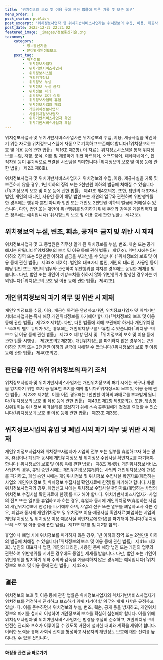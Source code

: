 ```yaml
---
title: '위치정보의 보호 및 이용 등에 관한 법률에 따른 기록 및 보존 의무'
menu_order: 1
post_status: publish
post_excerpt: '위치정보사업자 및 위치기반서비스사업자는 위치정보의 수집, 이용, 제공사실을 확인하기 위한 자료를 위치정보시스템에 자동으로 기록하고 보존해야 합니다  위치정보의 보호 및 이용 등에 관한 법률  제16조 제2항 . 이 자료는 위치정보시스템을 통해 위치정보를 수집, 저장, 분석, 이용 및 제공하기 위한 하드웨어, 소프트웨어, 데이터베이스, 인적자원 등이 유기적으로 연결된 시스템을 의미합니다  위치정보의 보호 및 이용 등에 관한 법률  제2조 제8호 .'
post_date: 2023-12-23 22:21:02
featured_image: _images/정보통신기술.png
taxonomy:
    category:
        - 정보통신기술
        - 분야별개인정보보호
    post_tag:
        - 위치정보
        -  위치정보사업자
        -  위치기반서비스사업자
        -  위치정보시스템
        -  개인위치정보
        -  위치정보 누설
        -  위치정보 누설 금지
        -  위치정보 파기
        -  위치정보 파기 의무
        -  위치정보사업의 휴업
        -  위치정보사업의 폐업
        -  개인위치정보사업자
        -  사물위치정보사업자
        -  위치기반서비스사업자 휴업
        -  위치기반서비스사업자 폐업
---
```



위치정보사업자 및 위치기반서비스사업자는 위치정보의 수집, 이용, 제공사실을 확인하기 위한 자료를 위치정보시스템에 자동으로 기록하고 보존해야 합니다(「위치정보의 보호 및 이용 등에 관한 법률」 제16조 제2항). 이 자료는 위치정보시스템을 통해 위치정보를 수집, 저장, 분석, 이용 및 제공하기 위한 하드웨어, 소프트웨어, 데이터베이스, 인적자원 등이 유기적으로 연결된 시스템을 의미합니다(「위치정보의 보호 및 이용 등에 관한 법률」 제2조 제8호).

위치정보사업자 및 위치기반서비스사업자가 위치정보의 수집, 이용, 제공사실을 기록 및 보존하지 않을 경우, 1년 이하의 징역 또는 2천만원 이하의 벌금에 처해질 수 있습니다(「위치정보의 보호 및 이용 등에 관한 법률」 제41조 제4호의2). 또한, 법인의 대표자나 법인, 개인의 대리인, 사용인 등이 해당 법인 또는 개인의 업무와 관련하여 위반행위를 한 경우에는 행위자 뿐만 아니라 법인 또는 개인도 2천만원 이하의 벌금에 처해질 수 있습니다. 다만, 법인 또는 개인이 위반행위를 방지하기 위해 주의와 감독을 게을리하지 않은 경우에는 예외입니다(「위치정보의 보호 및 이용 등에 관한 법률」 제42조).

## 위치정보의 누설, 변조, 훼손, 공개의 금지 및 위반 시 제재

위치정보사업자 및 그 종업원은 직무상 알게 된 위치정보를 누설, 변조, 훼손 또는 공개해서는 안됩니다(「위치정보의 보호 및 이용 등에 관한 법률」 제17조). 위반 시에는 5년 이하의 징역 또는 5천만원 이하의 벌금을 부과받을 수 있습니다(「위치정보의 보호 및 이용 등에 관한 법률」 제39조 제2호). 법인의 대표자나 법인, 개인의 대리인, 사용인 등이 해당 법인 또는 개인의 업무와 관련하여 위반행위를 저지른 경우에도 동일한 제재를 받습니다. 다만, 법인 또는 개인이 예방조치를 취하지 않아 위반행위가 발생한 경우에는 예외입니다(「위치정보의 보호 및 이용 등에 관한 법률」 제42조).

## 개인위치정보의 파기 의무 및 위반 시 제재

개인위치정보를 수집, 이용, 제공한 목적을 달성하고나면, 위치정보사업자 및 위치기반서비스사업자는 즉시 해당 개인위치정보를 파기해야 합니다(「위치정보의 보호 및 이용 등에 관한 법률」 제23조 제1항). 다만, 다른 법률에 의해 보관해야 하거나 개인위치정보주체의 별도 동의가 있는 경우에는 개인위치정보를 보유할 수 있습니다(「위치정보의 보호 및 이용 등에 관한 법률」 제23조 제1항 단서 및 「위치정보의 보호 및 이용 등에 관한 법률 시행령」 제26조의2 제2항). 개인위치정보를 파기하지 않은 경우에는 2년 이하의 징역 또는 2천만원 이하의 벌금에 처해질 수 있습니다(「위치정보의 보호 및 이용 등에 관한 법률」 제40조의2).

## 판단을 위한 하위   위치정보의 파기 조치

위치정보사업자 및 위치기반서비스사업자는 개인위치정보의 파기 시에는 복구나 재생을 방지하기 위한 조치 등 필요한 조치를 해야 합니다(「위치정보의 보호 및 이용 등에 관한 법률」 제23조 제2항). 이를 어긴 경우에는 1천만원 이하의 과태료를 부과받게 됩니다(「위치정보의 보호 및 이용 등에 관한 법률」 제43조 제2항 제8호의2). 또한, 방송통신위원회는 위치정보 파기실태를 점검하기 위해 소속 공무원에게 점검을 요청할 수 있습니다(「위치정보의 보호 및 이용 등에 관한 법률」 제23조 제3항).

## 위치정보사업의 휴업 및 폐업 시의 파기 의무 및 위반 시 제재

개인위치정보사업자와 위치정보사업자가 사업의 전부 또는 일부를 휴업하고자 하는 경우, 휴업이나 폐업과 동시에 개인위치정보 및 위치정보 수집사실 확인자료를 파기해야 합니다(「위치정보의 보호 및 이용 등에 관한 법률」 제8조 제4항).
개인위치정보서비스사업자의 경우, 휴업 승인 시에는 개인위치정보(휴업하는 사업의 개인위치정보에 한정)를 파기하고, 폐업 승인 시에는 개인위치정보 및 위치정보 수집사실 확인자료(폐업하는 사업의 개인위치정보 및 위치정보 수집사실 확인자료에 한정)를 파기해야 합니다.
사물위치정보사업자의 경우, 폐업신고 시에는 위치정보 수집사실 확인자료(폐업하는 사업의 위치정보 수집사실 확인자료에 한정)를 파기해야 합니다.
위치기반서비스사업자가 사업의 전부 또는 일부를 휴업하고자 하는 경우, 휴업과 동시에 개인위치정보(휴업하는 사업의 개인위치정보에 한정)를 파기해야 하며, 사업의 전부 또는 일부를 폐업하고자 하는 경우, 폐업과 동시에 개인위치정보 및 위치정보 이용·제공사실 확인자료(폐업하는 사업의 개인위치정보 및 위치정보 이용·제공사실 확인자료에 한정)를 파기해야 합니다(「위치정보의 보호 및 이용 등에 관한 법률」 제11조 제1항 및 제2항 참조).

휴업이나 폐업 시에 위치정보를 파기하지 않은 경우, 1년 이하의 징역 또는 2천만원 이하의 벌금에 처해질 수 있습니다(「위치정보의 보호 및 이용 등에 관한 법률」 제41조 제2호). 법인의 대표자나 법인, 개인의 대리인, 사용인 등이 해당 법인 또는 개인의 업무와 관련하여 위반행위를 저지른 경우에도 동일한 제재를 받습니다. 다만, 법인 또는 개인이 위반행위를 방지하기 위해 주의와 감독을 게을리하지 않은 경우에는 예외입니다(「위치정보의 보호 및 이용 등에 관한 법률」 제42조).

## 결론

위치정보의 보호 및 이용 등에 관한 법률은 위치정보사업자와 위치기반서비스사업자가 위치정보를 적절하게 관리하고 보호하기 위해 지켜야 할 의무와 제재 사항을 규정하고 있습니다. 이를 준수하면서 위치정보의 누설, 변조, 훼손, 공개 등을 방지하고, 개인위치정보의 파기를 철저히 이행하여 개인정보의 보호를 확실히 실천해야 합니다. 이를 위해 위치정보사업자 및 위치기반서비스사업자는 법령을 충실히 준수하고, 개인위치정보의 안전한 관리와 보호가 이루어질 수 있도록 사전에 철저한 대비와 계획을 세워야 합니다. 이러한 노력을 통해 사회적 신뢰를 형성하고 사용자의 개인정보 보호에 대한 신뢰를 높여나갈 수 있을 것입니다.
<!-- wp:separator -->
<hr class="wp-block-separator has-alpha-channel-opacity"/>
<!-- /wp:separator -->

<!-- wp:group {"backgroundColor":"base","layout":{"type":"constrained"}} -->
<div class="wp-block-group has-base-background-color has-background"><!-- wp:paragraph {"align":"center","fontSize":"medium"} -->
<p class="has-text-align-center has-large-font-size"><strong>화장품 관련 글 바로가기</strong></p>
<!-- /wp:paragraph -->


<!-- wp:latest-posts
{"categories":[{"id":31269,"count":19,"description":"","link":"https://uknowlaw.com/category/%ed%99%94%ec%9e%a5%ed%92%88/","name":"화장품","slug":"화장품","taxonomy":"category","parent":0,"meta":[],"_links":{"self":[{"href":"https://uknowlaw.com/wp-json/wp/v2/categories/31269"}],"collection":[{"href":"https://uknowlaw.com/wp-json/wp/v2/categories"}],"about":[{"href":"https://uknowlaw.com/wp-json/wp/v2/taxonomies/category"}],"wp:post_type":[{"href":"https://uknowlaw.com/wp-json/wp/v2/posts?categories=31269"}],"curies":[{"name":"wp","href":"https://api.w.org/{rel}","templated":true}]}}],"postsToShow":100,"excerptLength":28,"postLayout":"grid","columns":2,"featuredImageAlign":"left","featuredImageSizeSlug":"large","fontSize":"small"} /--></div>
<!-- /wp:group -->